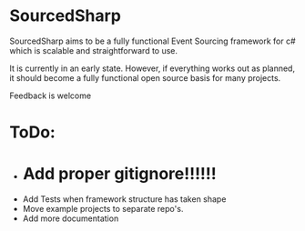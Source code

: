 # SourcedSharp
SourcedSharp aims to be a fully functional Event Sourcing framework for c# which is scalable and straightforward to use.

It is currently in an early state. However, if everything works out as planned, it should become a fully functional open source basis for many projects.

Feedback is welcome

# ToDo:
- # Add proper gitignore!!!!!!
- Add Tests when framework structure has taken shape
- Move example projects to separate repo's.
- Add more documentation


